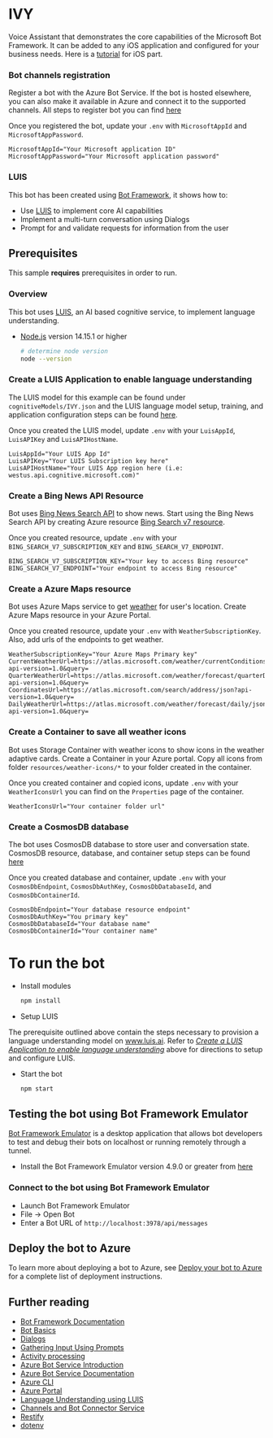 # IVY

Voice Assistant that demonstrates the core capabilities of the Microsoft Bot Framework. It can be added to any iOS application and configured for your business needs. Here is a [tutorial](https://lab.mocintra.com/oleksandr.afanasiev) for iOS part.

### Bot channels registration

Register a bot with the Azure Bot Service. If the bot is hosted elsewhere, you can also make it available in Azure and connect it to the supported channels. All steps to register bot you can find [here](https://docs.microsoft.com/en-us/azure/bot-service/bot-service-quickstart-registration?view=azure-bot-service-4.0)

Once you registered the bot, update your `.env` with `MicrosoftAppId` and `MicrosoftAppPassword`.

```text
MicrosoftAppId="Your Microsoft application ID"
MicrosoftAppPassword="Your Microsoft application password"
```
### LUIS

This bot has been created using [Bot Framework](https://dev.botframework.com), it shows how to:

- Use [LUIS](https://www.luis.ai) to implement core AI capabilities
- Implement a multi-turn conversation using Dialogs
- Prompt for and validate requests for information from the user

## Prerequisites

This sample **requires** prerequisites in order to run.

### Overview

This bot uses [LUIS](https://www.luis.ai), an AI based cognitive service, to implement language understanding.

- [Node.js](https://nodejs.org) version 14.15.1 or higher

    ```bash
    # determine node version
    node --version
    ```

### Create a LUIS Application to enable language understanding

The LUIS model for this example can be found under `cognitiveModels/IVY.json` and the LUIS language model setup, training, and application configuration steps can be found [here](https://docs.microsoft.com/en-us/azure/bot-service/bot-builder-howto-v4-luis?view=azure-bot-service-4.0&tabs=javascript).

Once you created the LUIS model, update `.env` with your `LuisAppId`, `LuisAPIKey` and `LuisAPIHostName`.

```text
LuisAppId="Your LUIS App Id"
LuisAPIKey="Your LUIS Subscription key here"
LuisAPIHostName="Your LUIS App region here (i.e: westus.api.cognitive.microsoft.com)"
```

### Create a Bing News API Resource

Bot uses [Bing News Search API](https://docs.microsoft.com/en-us/azure/cognitive-services/bing-news-search/quickstarts/client-libraries?pivots=programming-language-javascript) to show news. Start using the Bing News Search API by creating Azure resource [Bing Search v7 resource](https://ms.portal.azure.com/#create/Microsoft.CognitiveServicesBingSearch-v7).

Once you created resource, update `.env` with your `BING_SEARCH_V7_SUBSCRIPTION_KEY` and `BING_SEARCH_V7_ENDPOINT`.

```text
BING_SEARCH_V7_SUBSCRIPTION_KEY="Your key to access Bing resource"
BING_SEARCH_V7_ENDPOINT="Your endpoint to access Bing resource"
```

### Create a Azure Maps resource

Bot uses Azure Maps service to get [weather](https://docs.microsoft.com/en-us/rest/api/maps/weather) for user's location. Create Azure Maps resource in your Azure Portal.

Once you created resource, update your `.env` with `WeatherSubscriptionKey`. Also, add urls of the endpoints to get weather.

```text
WeatherSubscriptionKey="Your Azure Maps Primary key"
CurrentWeatherUrl=https://atlas.microsoft.com/weather/currentConditions/json?api-version=1.0&query=
QuarterWeatherUrl=https://atlas.microsoft.com/weather/forecast/quarterDay/json?api-version=1.0&query=
CoordinatesUrl=https://atlas.microsoft.com/search/address/json?api-version=1.0&query=
DailyWeatherUrl=https://atlas.microsoft.com/weather/forecast/daily/json?api-version=1.0&query=
```

### Create a Container to save all weather icons

Bot uses Storage Container with weather icons to show icons in the weather adaptive cards. Create a Container in your Azure portal. Copy all icons from folder `resources/weather-icons/*` to your folder created in the container.

Once you created container and copied icons, update `.env` with your `WeatherIconsUrl` you can find on the `Properties` page of the container.

```text
WeatherIconsUrl="Your container folder url"
```

### Create a CosmosDB database

The bot uses CosmosDB database to store user and conversation state. CosmosDB resource, database, and container setup steps can be found [here](https://docs.microsoft.com/en-us/azure/bot-service/bot-builder-howto-v4-storage?view=azure-bot-service-4.0&tabs=javascript#using-cosmos-db)

Once you created database and container, update `.env` with your `CosmosDbEndpoint`, `CosmosDbAuthKey`, `CosmosDbDatabaseId`, and `CosmosDbContainerId`.

```text
CosmosDbEndpoint="Your database resource endpoint"
CosmosDbAuthKey="You primary key"
CosmosDbDatabaseId="Your database name"
CosmosDbContainerId="Your container name"
```

# To run the bot

- Install modules

    ```bash
    npm install
    ```
- Setup LUIS

The prerequisite outlined above contain the steps necessary to provision a language understanding model on www.luis.ai.  Refer to _[Create a LUIS Application to enable language understanding](https://lab.mocintra.com/oleksandr.afanasiev/backend-voice-assistant#create-a-luis-application-to-enable-language-understanding)_ above for directions to setup and configure LUIS.

- Start the bot

    ```bash
    npm start
    ```
## Testing the bot using Bot Framework Emulator

[Bot Framework Emulator](https://github.com/microsoft/botframework-emulator) is a desktop application that allows bot developers to test and debug their bots on localhost or running remotely through a tunnel.

- Install the Bot Framework Emulator version 4.9.0 or greater from [here](https://github.com/Microsoft/BotFramework-Emulator/releases)

### Connect to the bot using Bot Framework Emulator

- Launch Bot Framework Emulator
- File -> Open Bot
- Enter a Bot URL of `http://localhost:3978/api/messages`

## Deploy the bot to Azure

To learn more about deploying a bot to Azure, see [Deploy your bot to Azure](https://aka.ms/azuredeployment) for a complete list of deployment instructions.


## Further reading

- [Bot Framework Documentation](https://docs.botframework.com)
- [Bot Basics](https://docs.microsoft.com/azure/bot-service/bot-builder-basics?view=azure-bot-service-4.0)
- [Dialogs](https://docs.microsoft.com/en-us/azure/bot-service/bot-builder-concept-dialog?view=azure-bot-service-4.0)
- [Gathering Input Using Prompts](https://docs.microsoft.com/en-us/azure/bot-service/bot-builder-prompts?view=azure-bot-service-4.0)
- [Activity processing](https://docs.microsoft.com/en-us/azure/bot-service/bot-builder-concept-activity-processing?view=azure-bot-service-4.0)
- [Azure Bot Service Introduction](https://docs.microsoft.com/azure/bot-service/bot-service-overview-introduction?view=azure-bot-service-4.0)
- [Azure Bot Service Documentation](https://docs.microsoft.com/azure/bot-service/?view=azure-bot-service-4.0)
- [Azure CLI](https://docs.microsoft.com/cli/azure/?view=azure-cli-latest)
- [Azure Portal](https://portal.azure.com)
- [Language Understanding using LUIS](https://docs.microsoft.com/en-us/azure/cognitive-services/luis/)
- [Channels and Bot Connector Service](https://docs.microsoft.com/en-us/azure/bot-service/bot-concepts?view=azure-bot-service-4.0)
- [Restify](https://www.npmjs.com/package/restify)
- [dotenv](https://www.npmjs.com/package/dotenv)
